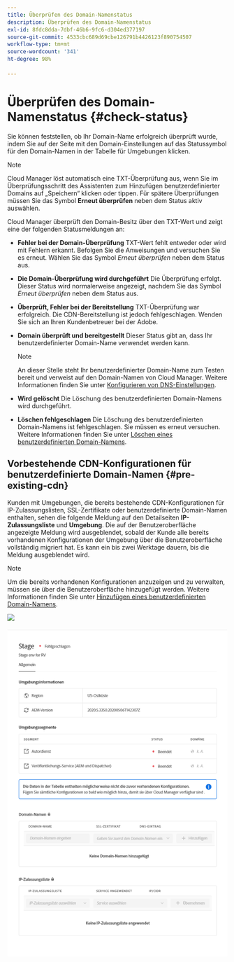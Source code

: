```yaml
---
title: Überprüfen des Domain-Namenstatus
description: Überprüfen des Domain-Namenstatus
exl-id: 8fdc8dda-7dbf-46b6-9fc6-d304ed377197
source-git-commit: 4533cbc689d69cbe126791b4426123f890754507
workflow-type: tm+mt
source-wordcount: '341'
ht-degree: 98%

---
```


# Überprüfen des Domain-Namenstatus {#check-status}

Sie können feststellen, ob Ihr Domain-Name erfolgreich überprüft wurde, indem Sie auf der Seite mit den Domain-Einstellungen auf das Statussymbol für den Domain-Namen in der Tabelle für Umgebungen klicken.

>[!NOTE]
>Cloud Manager löst automatisch eine TXT-Überprüfung aus, wenn Sie im Überprüfungsschritt des Assistenten zum Hinzufügen benutzerdefinierter Domains auf „Speichern“ klicken oder tippen. Für spätere Überprüfungen müssen Sie das Symbol **Erneut überprüfen** neben dem Status aktiv auswählen.

Cloud Manager überprüft den Domain-Besitz über den TXT-Wert und zeigt eine der folgenden Statusmeldungen an:

* **Fehler bei der Domain-Überprüfung**
TXT-Wert fehlt entweder oder wird mit Fehlern erkannt. Befolgen Sie die Anweisungen und versuchen Sie es erneut. Wählen Sie das Symbol 
*Erneut überprüfen* neben dem Status aus.

* **Die Domain-Überprüfung wird durchgeführt**
Die Überprüfung erfolgt. Dieser Status wird normalerweise angezeigt, nachdem Sie das Symbol 
*Erneut überprüfen* neben dem Status aus.

* **Überprüft, Fehler bei der Bereitstellung**
TXT-Überprüfung war erfolgreich. Die CDN-Bereitstellung ist jedoch fehlgeschlagen. Wenden Sie sich an Ihren Kundenbetreuer bei der Adobe.

* **Domain überprüft und bereitgestellt**
Dieser Status gibt an, dass Ihr benutzerdefinierter Domain-Name verwendet werden kann.
   >[!NOTE]
   >An dieser Stelle steht Ihr benutzerdefinierter Domain-Name zum Testen bereit und verweist auf den Domain-Namen von Cloud Manager. Weitere Informationen finden Sie unter [Konfigurieren von DNS-Einstellungen](/help/implementing/cloud-manager/custom-domain-names/configure-dns-settings.md).

* **Wird gelöscht**
Die Löschung des benutzerdefinierten Domain-Namens wird durchgeführt.

* **Löschen fehlgeschlagen**
Die Löschung des benutzerdefinierten Domain-Namens ist fehlgeschlagen. Sie müssen es erneut versuchen. Weitere Informationen finden Sie unter [Löschen eines benutzerdefinierten Domain-Namens](/help/implementing/cloud-manager/custom-domain-names/delete-custom-domain-name.md).


## Vorbestehende CDN-Konfigurationen für benutzerdefinierte Domain-Namen {#pre-existing-cdn}

Kunden mit Umgebungen, die bereits bestehende CDN-Konfigurationen für IP-Zulassungslisten, SSL-Zertifikate oder benutzerdefinierte Domain-Namen enthalten, sehen die folgende Meldung auf den Detailseiten **IP-Zulassungsliste** und **Umgebung**. Die auf der Benutzeroberfläche angezeigte Meldung wird ausgeblendet, sobald der Kunde alle bereits vorhandenen Konfigurationen der Umgebung über die Benutzeroberfläche vollständig migriert hat. Es kann ein bis zwei Werktage dauern, bis die Meldung ausgeblendet wird.

>[!NOTE]
>Um die bereits vorhandenen Konfigurationen anzuzeigen und zu verwalten, müssen sie über die Benutzeroberfläche hinzugefügt werden. Weitere Informationen finden Sie unter [Hinzufügen eines benutzerdefinierten Domain-Namens](/help/implementing/cloud-manager/custom-domain-names/add-custom-domain-name.md).

![](/help/implementing/cloud-manager/assets/ip-allow-list-message1.png)

![](/help/implementing/cloud-manager/assets/ip-allow-list-message2.png)
